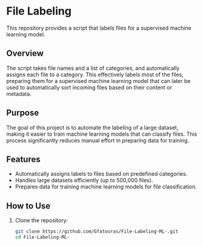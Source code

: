 # File Labeling

This repository provides a script that labels files for a supervised machine learning model.

## Overview

The script takes file names and a list of categories, and automatically assigns each file to a category. This effectively labels most of the files, preparing them for a supervised machine learning model that can later be used to automatically sort incoming files based on their content or metadata.

## Purpose

The goal of this project is to automate the labeling of a large dataset, making it easier to train machine learning models that can classify files. This process significantly reduces manual effort in preparing data for training.

## Features

- Automatically assigns labels to files based on predefined categories.
- Handles large datasets efficiently (up to 500,000 files).
- Prepares data for training machine learning models for file classification.

## How to Use

1. Clone the repository:
   ```bash
   git clone https://github.com/Gfatouras/File-Labeling-ML-.git
   cd File-Labeling-ML-

